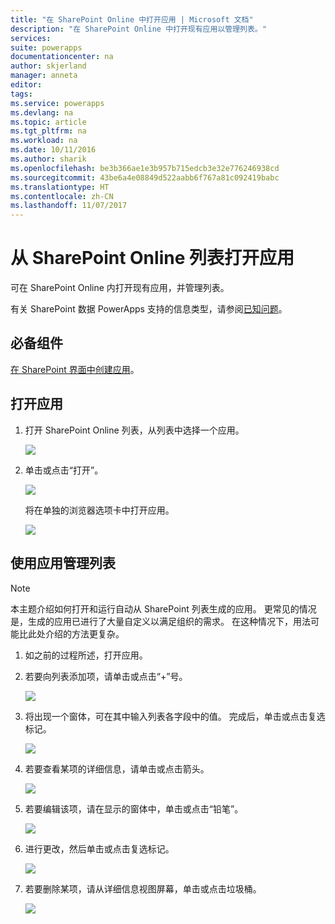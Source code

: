 ```yaml
---
title: "在 SharePoint Online 中打开应用 | Microsoft 文档"
description: "在 SharePoint Online 中打开现有应用以管理列表。"
services: 
suite: powerapps
documentationcenter: na
author: skjerland
manager: anneta
editor: 
tags: 
ms.service: powerapps
ms.devlang: na
ms.topic: article
ms.tgt_pltfrm: na
ms.workload: na
ms.date: 10/11/2016
ms.author: sharik
ms.openlocfilehash: be3b366ae1e3b957b715edcb3e32e776246938cd
ms.sourcegitcommit: 43be6a4e08849d522aabb6f767a81c092419babc
ms.translationtype: HT
ms.contentlocale: zh-CN
ms.lasthandoff: 11/07/2017
---
```

# <a name="open-app-from-a-sharepoint-online-list"></a>从 SharePoint Online 列表打开应用
可在 SharePoint Online 内打开现有应用，并管理列表。

有关 SharePoint 数据 PowerApps 支持的信息类型，请参阅[已知问题](connections/connection-sharepoint-online.md#known-issues)。

## <a name="prerequisites"></a>必备组件
[在 SharePoint 界面中创建应用](generate-app-from-sharepoint-list-interface.md)。

## <a name="open-the-app"></a>打开应用
1. 打开 SharePoint Online 列表，从列表中选择一个应用。
   
    ![](./media/open-app-embedded-in-sharepoint/view-list-updated.png)
2. 单击或点击“打开”。
   
    ![](./media/open-app-embedded-in-sharepoint/open-button-updated.png)
   
    将在单独的浏览器选项卡中打开应用。
   
    ![](./media/open-app-embedded-in-sharepoint/separate-tab-updated.png)

## <a name="manage-the-list-using-the-app"></a>使用应用管理列表
> [!NOTE]
> 本主题介绍如何打开和运行自动从 SharePoint 列表生成的应用。 更常见的情况是，生成的应用已进行了大量自定义以满足组织的需求。 在这种情况下，用法可能比此处介绍的方法更复杂。
> 
> 

1. 如之前的过程所述，打开应用。
2. 若要向列表添加项，请单击或点击“+”号。
   
    ![](./media/open-app-embedded-in-sharepoint/add-item.png)
3. 将出现一个窗体，可在其中输入列表各字段中的值。 完成后，单击或点击复选标记。
   
    ![](./media/open-app-embedded-in-sharepoint/enter-item.png)
4. 若要查看某项的详细信息，请单击或点击箭头。
   
    ![](./media/open-app-embedded-in-sharepoint/open-item.png)
5. 若要编辑该项，请在显示的窗体中，单击或点击“铅笔”。
   
    ![](./media/open-app-embedded-in-sharepoint/view-item.png)
6. 进行更改，然后单击或点击复选标记。
   
    ![](./media/open-app-embedded-in-sharepoint/edit-item.png)
7. 若要删除某项，请从详细信息视图屏幕，单击或点击垃圾桶。
   
    ![](./media/open-app-embedded-in-sharepoint/delete-item.png)

